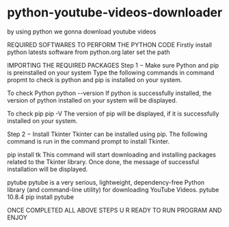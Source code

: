 # python-youtube-videos-downloader
by using python we gonna download youtube videos


REQUIRED SOFTWARES TO PERFORM THE PYTHON CODE
Firstly install python latests software from python.org
later set the path 


IMPORTING THE REQUIRED PACKAGES 
Step 1 − Make sure Python and pip is preinstalled on your system
Type the following commands in command propmt to check is python and pip is installed on your system.

To check Python
python --version
If python is successfully installed, the version of python installed on your system will be displayed.

To check pip
pip -V
The version of pip will be displayed, if it is successfully installed on your system.

Step 2 − Install Tkinter
Tkinter can be installed using pip. The following command is run in the command prompt to install Tkinter.

pip install tk
This command will start downloading and installing packages related to the Tkinter library. Once done, the message of successful installation will be displayed.



pytube
pytube is a very serious, lightweight, dependency-free Python library (and command-line utility) for downloading YouTube Videos.
pytube 10.8.4
pip install pytube


ONCE COMPLETED ALL ABOVE STEPS U R READY TO RUN PROGRAM AND ENJOY
